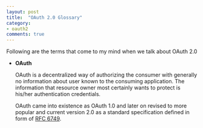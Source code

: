 ```yaml
---
layout: post
title:  "OAuth 2.0 Glossary"
category:
- oauth2
comments: true
---
```


Following are the terms that come to my mind when we talk about OAuth 2.0

*   **OAuth**

    OAuth is a decentralized way of authorizing the consumer with generally no information about user known to the consuming application. The information that resource owner most certainly wants to protect is his/her authentication credentials.

    OAuth came into existence as OAuth 1.0 and later on revised to more popular and current version 2.0 as a standard specification defined in form of [RFC 6749](https://tools.ietf.org/html/rfc6749).